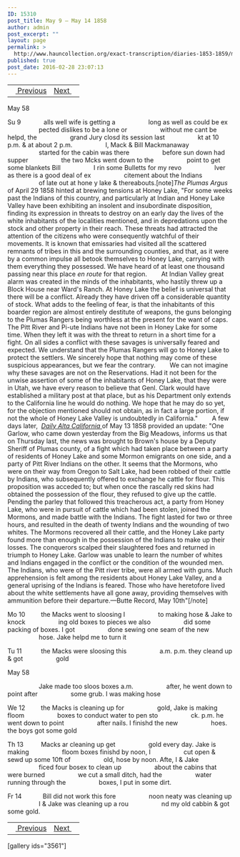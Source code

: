 ```yaml
---
ID: 15310
post_title: May 9 – May 14 1858
author: admin
post_excerpt: ""
layout: page
permalink: >
  http://www.hauncollection.org/exact-transcription/diaries-1853-1859/may-9-may-15-1858/
published: true
post_date: 2016-02-28 23:07:13
---
```

<table style="width: 100%;" align="center">
<tbody>
<tr>
<td><a href="http://www.hauncollection.org/version-2/diaries-1853-1859/may-4-may-8-1858/"><img src="https://lh3.googleusercontent.com/-EFJpxxNiPNw/VqgtWBCZrMI/AAAAAAAAAFU/WfY4lPFWWkg/s800-Ic42/Soeb-Plain-Arrows-8-10px.png" alt="" width="10" height="10" /> Previous</a></td>
<td style="text-align: right;"><a href="http://www.hauncollection.org/version-2/diaries-1853-1859/may-14-may-19-1858/">Next <img src="https://lh3.googleusercontent.com/-67k0cYlpXHw/VqgtWKz1MXI/AAAAAAAAAFU/k9PW_Piyurk/s800-Ic42/Soeb-Plain-Arrows-5-10px.png" alt="" width="10" height="10" /></a></td>
</tr>
</tbody>
</table>
May 58

Su 9             alls well wife is getting a
<span style="margin-left: 70px;">long as well as could be ex
<span style="margin-left: 70px;">pected dislikes to be a lone or
<span style="margin-left: 70px;">without me cant be helpd, the
<span style="margin-left: 70px;">grand Jury closd its session last
<span style="margin-left: 70px;">kt at 10 p.m. &amp; at about 2 p.m.
<span style="margin-left: 70px;">I, Mack &amp; Bill Mackmanaway
<span style="margin-left: 70px;">started for the cabin was there
<span style="margin-left: 70px;">before sun down had supper
<span style="margin-left: 70px;">the two Mcks went down to the
<span style="margin-left: 70px;">point to get some blankets Bill
<span style="margin-left: 70px;">I rin some Bulletts for my revo
<span style="margin-left: 70px;">lver as there is a good deal of ex
<span style="margin-left: 70px;">citement about the Indians
<span style="margin-left: 70px;">of late out at hone y lake &amp; thereabouts.[note]<em>The Plumas Argus</em> of April 29 1858 hinted at brewing tensions at Honey Lake, "For some weeks past the Indians of this country, and particularly at Indian and Honey Lake Valley have been exhibiting an insolent and insubordinate disposition, finding its expression in threats to destroy on an early day the lives of the white inhabitants of the localities mentioned, and in depredations upon the stock and other property in their reach. These threats had attracted the attention of the citizens who were consequently watchful of their movements. It is known that emissaries had visited all the scattered remnants of tribes in this and the surrounding counties, and that, as it were by a common impulse all betook themselves to Honey Lake, carrying with them everything they possessed. We have heard of at least one thousand passing near this place <em>en route</em> for that region.
<span style="margin-left: 28px;">At Indian Valley great alarm was created in the minds of the inhabitants, who hastily threw up a Block House near Ward's Ranch. At Honey Lake the belief is universal that there will be a conflict. Already they have driven off a considerable quantity of stock. What adds to the feeling of fear, is that the inhabitants of this boarder region are almost entirely destitute of weapons, the guns belonging to the Plumas Rangers being worthless at the present for the want of caps. The Pitt River and Pi-ute Indians have not been in Honey Lake for some time. When they left it was with the threat to return in a short time for a fight. On all sides a conflict with these savages is universally feared and expected. We understand that the Plumas Rangers will go to Honey Lake to protect the settlers. We sincerely hope that nothing may come of these suspicious appearances, but we fear the contrary.
<span style="margin-left: 28px;">We can not imagine why these savages are not on the Reservations. Had it not been for the unwise assertion of some of the inhabitants of Honey Lake, that they were in Utah, we have every reason to believe that Genl. Clark would have established a military post at that place, but as his Department only extends to the California line he would do nothing. We hope that he may do so yet, for the objection mentioned should not obtain, as in fact a large portion, if not the whole of Honey Lake Valley is undoubtedly in California."
<span style="margin-left: 28px;">A few days later, <em> <a href="http://cdnc.ucr.edu/cgi-bin/cdnc?a=d&amp;d=DAC18580513.2.4&amp;e=-------en--20--1--txt-txIN-------#" target="_blank">Daily Alta California </a></em>of May 13 1858 provided an update: "One Garlow, who came down yesterday from the Big Meadows, informs us that on Thursday last, the news was brought to Brown's house by a Deputy Sheriff of Plumas county, of a fight which had taken place between a party of residents of Honey Lake and some Mormon emigrants on one side, and a party of Pitt River Indians on the other. It seems that the Mormons, who were on their way from Oregon to Salt Lake, had been robbed of their cattle by Indians, who subsequently offered to exchange he cattle for flour. This proposition was acceded to; but when once the rascally red skins had obtained the possession of the flour, they refused to give up the cattle. Pending the parley that followed this treacherous act, a party from Honey Lake, who were in pursuit of cattle which had been stolen, joined the Mormons, and made battle with the Indians. The fight lasted for two or three hours, and resulted in the death of twenty Indians and the wounding of two whites. The Mormons recovered all their cattle, and the Honey Lake party found more than enough in the possession of the Indians to make up their losses. The conquerors scalped their slaughtered foes and returned in triumph to Honey Lake. Garlow was unable to learn the number of whites and Indians engaged in the conflict or the condition of the wounded men. The Indians, who were of the Pitt river tribe, were all armed with guns. Much apprehension is felt among the residents about Honey Lake Valley, and a general uprising of the Indians is feared. Those who have heretofore lived about the white settlements have all gone away, providing themselves with ammunition before their departure.—Butte Record, May 10th"[/note]</span></span></span></span></span></span></span></span></span></span></span></span></span></span></span></span></span>

Mo 10         the Macks went to sloosing I
<span style="margin-left: 70px;">to making hose &amp; Jake to knock
<span style="margin-left: 70px;">ing old boxes to pieces we also
<span style="margin-left: 70px;">did some packing of boxes. I got
<span style="margin-left: 70px;">done sewing one seam of the new
<span style="margin-left: 70px;">hose. Jake helpd me to turn it</span></span></span></span></span>

Tu 11           the Macks were sloosing this
<span style="margin-left: 70px;">a.m. p.m. they cleand up &amp; got
<span style="margin-left: 70px;">gold</span></span>

May 58

<span style="margin-left: 70px;">Jake made too sloos boxes a.m.
<span style="margin-left: 70px;">after, he went down to point after
<span style="margin-left: 70px;">some grub. I was making hose</span></span></span>

We 12         the Macks is cleaning up for
<span style="margin-left: 70px;">gold, Jake is making floom
<span style="margin-left: 70px;">boxes to conduct water to pen sto
<span style="margin-left: 70px;">ck. p.m. he went down to point
<span style="margin-left: 70px;">after nails. I finishd the new
<span style="margin-left: 70px;">hoes. the boys got some gold</span></span></span></span></span>

Th 13          Macks ar cleaning up get
<span style="margin-left: 70px;">gold every day. Jake is making
<span style="margin-left: 70px;">floom boxes finishd by noon, I
<span style="margin-left: 70px;">cut open &amp; sewd up some 10ft of
<span style="margin-left: 70px;">old, hose by noon. Afte, I &amp; Jake
<span style="margin-left: 70px;">ficed four bosex to clean up
<span style="margin-left: 70px;">about the cabins that were burned
<span style="margin-left: 70px;">we cut a small ditch, had the
<span style="margin-left: 70px;">water running through the
<span style="margin-left: 70px;">boxes, I put in some dirt.</span></span></span></span></span></span></span></span></span>

Fr 14            Bill did not work this fore
<span style="margin-left: 70px;">noon neaty was cleaning up
<span style="margin-left: 70px;">I &amp; Jake was cleaning up a rou
<span style="margin-left: 70px;">nd my old cabbin &amp; got some gold.</span></span></span>
<table style="width: 100%;" align="center">
<tbody>
<tr>
<td><a href="http://www.hauncollection.org/version-2/diaries-1853-1859/may-4-may-8-1858/"><img src="https://lh3.googleusercontent.com/-EFJpxxNiPNw/VqgtWBCZrMI/AAAAAAAAAFU/WfY4lPFWWkg/s800-Ic42/Soeb-Plain-Arrows-8-10px.png" alt="" width="10" height="10" /> Previous</a></td>
<td style="text-align: right;"><a href="http://www.hauncollection.org/version-2/diaries-1853-1859/may-14-may-19-1858/">Next <img src="https://lh3.googleusercontent.com/-67k0cYlpXHw/VqgtWKz1MXI/AAAAAAAAAFU/k9PW_Piyurk/s800-Ic42/Soeb-Plain-Arrows-5-10px.png" alt="" width="10" height="10" /></a></td>
</tr>
</tbody>
</table>
[gallery ids="3561"]